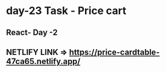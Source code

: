 # day-23 Task - Price cart 

## React- Day -2 


## NETLIFY LINK => <span><a href="https://price-cardtable-47ca65.netlify.app/" target="_blank">https://price-cardtable-47ca65.netlify.app/</a></span>
